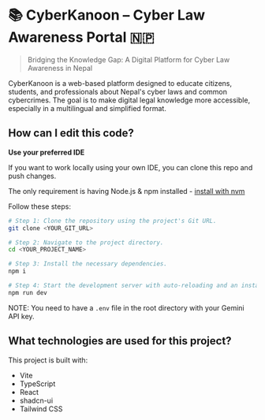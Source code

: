 # 📚 CyberKanoon – Cyber Law Awareness Portal 🇳🇵

> Bridging the Knowledge Gap: A Digital Platform for Cyber Law Awareness in Nepal

CyberKanoon is a web-based platform designed to educate citizens, students, and professionals about Nepal's cyber laws and common cybercrimes. The goal is to make digital legal knowledge more accessible, especially in a multilingual and simplified format.

## How can I edit this code?

**Use your preferred IDE**

If you want to work locally using your own IDE, you can clone this repo and push changes.

The only requirement is having Node.js & npm installed - [install with nvm](https://github.com/nvm-sh/nvm#installing-and-updating)

Follow these steps:

```sh
# Step 1: Clone the repository using the project's Git URL.
git clone <YOUR_GIT_URL>

# Step 2: Navigate to the project directory.
cd <YOUR_PROJECT_NAME>

# Step 3: Install the necessary dependencies.
npm i

# Step 4: Start the development server with auto-reloading and an instant preview.
npm run dev
```

NOTE: You need to have a `.env` file in the root directory with your Gemini API key.

## What technologies are used for this project?

This project is built with:

- Vite
- TypeScript
- React
- shadcn-ui
- Tailwind CSS
